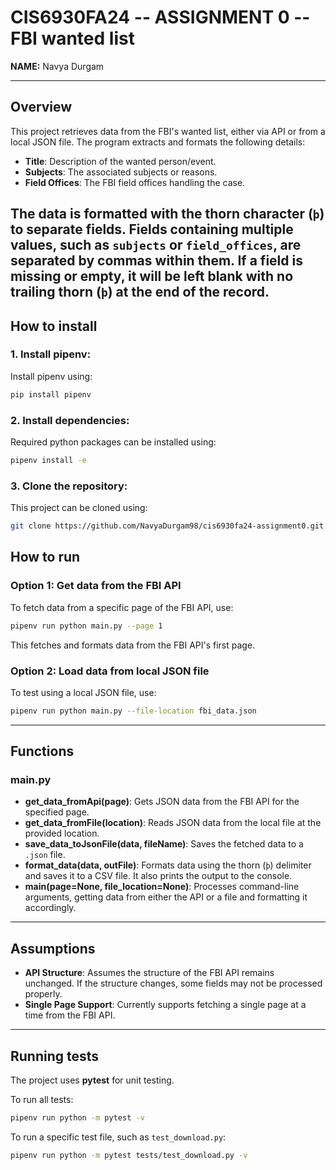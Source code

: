 # CIS6930FA24 -- ASSIGNMENT 0 -- FBI wanted list

**NAME:** Navya Durgam

---

## Overview

This project retrieves data from the FBI's wanted list, either via API or from a local JSON file. The program extracts and formats the following details:
- **Title**: Description of the wanted person/event.
- **Subjects**: The associated subjects or reasons.
- **Field Offices**: The FBI field offices handling the case.

The data is formatted with the thorn character (`þ`) to separate fields. Fields containing multiple values, such as `subjects` or `field_offices`, are separated by commas within them. If a field is missing or empty, it will be left blank with no trailing thorn (`þ`) at the end of the record.
---

## How to install
### 1. Install pipenv:
   Install pipenv using:
   ```bash
   pip install pipenv
   ```
### 2. Install dependencies:
   Required python packages can be installed using:
   ```bash
   pipenv install -e 
   ```
### 3. Clone the repository:
   This project can be cloned using:
   ```bash
   git clone https://github.com/NavyaDurgam98/cis6930fa24-assignment0.git
   ```



## How to run

### Option 1: Get data from the FBI API

To fetch data from a specific page of the FBI API, use:

```bash
pipenv run python main.py --page 1
```

This fetches and formats data from the FBI API's first page.

### Option 2: Load data from local JSON file

To test using a local JSON file, use:

```bash
pipenv run python main.py --file-location fbi_data.json
```

---

## Functions

### main.py

- **get_data_fromApi(page)**: Gets JSON data from the FBI API for the specified page.
- **get_data_fromFile(location)**: Reads JSON data from the local file at the provided location.
- **save_data_toJsonFile(data, fileName)**: Saves the fetched data to a `.json` file.
- **format_data(data, outFile)**: Formats data using the thorn (`þ`) delimiter and saves it to a CSV file. It also prints the output to the console.
- **main(page=None, file_location=None)**: Processes command-line arguments, getting data from either the API or a file and formatting it accordingly.

---

## Assumptions

- **API Structure**: Assumes the structure of the FBI API remains unchanged. If the structure changes, some fields may not be processed properly.
- **Single Page Support**: Currently supports fetching a single page at a time from the FBI API.

---

## Running tests

The project uses **pytest** for unit testing.

To run all tests:

```bash
pipenv run python -m pytest -v
```

To run a specific test file, such as `test_download.py`:

```bash
pipenv run python -m pytest tests/test_download.py -v
```
```